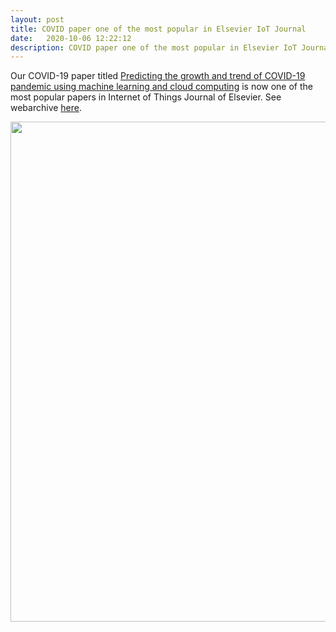 ```yaml
---
layout: post
title: COVID paper one of the most popular in Elsevier IoT Journal
date:   2020-10-06 12:22:12
description: COVID paper one of the most popular in Elsevier IoT Journal
---
```


Our COVID-19 paper titled [Predicting the growth and trend of COVID-19 pandemic using machine learning and cloud computing](https://www.sciencedirect.com/science/article/pii/S254266052030055X) is now one of the most popular papers in Internet of Things Journal of Elsevier. See webarchive [here](https://web.archive.org/web/20200808090400/https://www.sciencedirect.com/journal/internet-of-things).

<div align="center">
<img src="{{ site.baseurl }}/assets/img/covid_iot.PNG" width="800" align="middle">
</div>
